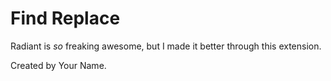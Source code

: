 # Find Replace

Radiant is _so_ freaking awesome, but I made it better through this extension.

Created by Your Name. 
